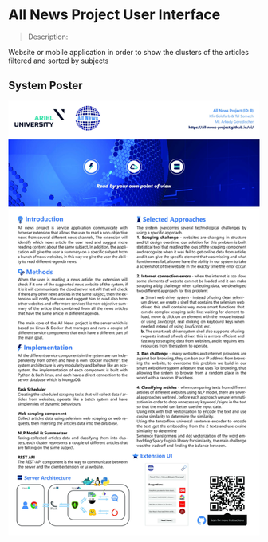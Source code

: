 # All News Project User Interface

> Description:

Website or mobile application in order to show the clusters of the articles filtered and sorted by subjects

## System Poster

![All News Project Poster](poster/poster.jpg)
